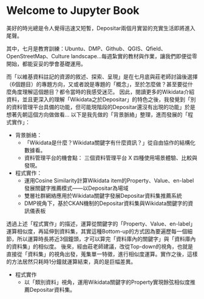 # Welcome to Jupyter Book

美好的時光總是令人覺得迅速又短暫，Depositar兩個月實習的充實生活即將進入尾聲。

其中，七月是教育訓練：Ubuntu、DMP、Github、QGIS、Qfield、OpenStreetMap、Culture landscape...每週紮實的教材與作業，讓我們即便從零開始，都能妥妥的學會基礎運用。

而「以維基資料註記的資源的敘述、探索、呈現」是在七月底與莊老師討論後選擇（6個題目）的專題方向，又或者說是專題的「概念」，至於怎麼做？甚至要從什麼角度理解這個題目？都令當時的我感受迷茫。
因此，閱讀更多的Wikidata介紹資料，並且更深入的理解「Wikidata之於Depositar」的特色之後，我發覺到「別的資料管理平台具備的功能，但可能現階段的Depositar還沒有出現的功能」於是想著先朝這個方向做做看...
以下是我先做的「背景脈絡」整理，進而發展的「程式實作」：
* 背景脈絡：
    * 「Wikidata是什麼？Wikidata關鍵字有什麼資訊？」從自由協作的結構化數據看。
    * 資料管理平台的機會點： 三個資料管理平台 X 四種使用場景體驗、比較與發現。
* 程式實作：
    * 運用Cosine Similarity計算Wikidata item的Property、Value、en-label發展關鍵字推薦模式——以Depositar為場域
    * 雙層社群網絡應用於Wikidata關鍵字發展Depositar資料集推薦系統
    * DMP視角下，基於CKAN機制的Depositar資料集與Wikidata關鍵字的資訊儀表板

透過上述「程式實作」的描述，運算從關鍵字的「Property、Value、en-label」運算相似度，再延伸到資料集，其實這種Bottom-up的方式因為要遍歷每一個細節，所以運算時長將近3個鐘頭，才可以算完「資料庫內的關鍵字」與「資料庫內的資料集」的相似度。
後來，經由莊老師建議，改從Top-down的視角，也就是直接從「資料集」的視角出發，蒐集單一特徵，進行相似度運算。實作之後，這樣的方法居然只耗時1分鐘就運算結束，真的是巨幅差異。

* 程式實作
    * 以「類別資料」視角，運用Wikidata關鍵字的Property實現餘弦相似度推薦Depositar資料集。


```{tableofcontents}
```

